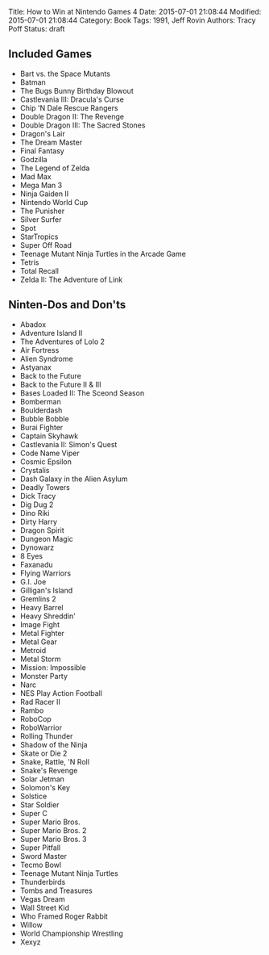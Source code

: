 Title: How to Win at Nintendo Games 4
Date: 2015-07-01 21:08:44
Modified: 2015-07-01 21:08:44
Category: Book
Tags: 1991, Jeff Rovin
Authors: Tracy Poff
Status: draft

## Included Games

* Bart vs. the Space Mutants
* Batman
* The Bugs Bunny Birthday Blowout
* Castlevania III: Dracula's Curse
* Chip 'N Dale Rescue Rangers
* Double Dragon II: The Revenge
* Double Dragon III: The Sacred Stones
* Dragon's Lair
* The Dream Master
* Final Fantasy
* Godzilla
* The Legend of Zelda
* Mad Max
* Mega Man 3
* Ninja Gaiden II
* Nintendo World Cup
* The Punisher
* Silver Surfer
* Spot
* StarTropics
* Super Off Road
* Teenage Mutant Ninja Turtles in the Arcade Game
* Tetris
* Total Recall
* Zelda II: The Adventure of Link

## Ninten-Dos and Don'ts

* Abadox
* Adventure Island II
* The Adventures of Lolo 2
* Air Fortress
* Alien Syndrome
* Astyanax
* Back to the Future
* Back to the Future II & III
* Bases Loaded II: The Sceond Season
* Bomberman
* Boulderdash
* Bubble Bobble
* Burai Fighter
* Captain Skyhawk
* Castlevania II: Simon's Quest
* Code Name Viper
* Cosmic Epsilon
* Crystalis
* Dash Galaxy in the Alien Asylum
* Deadly Towers
* Dick Tracy
* Dig Dug 2
* Dino Riki
* Dirty Harry
* Dragon Spirit
* Dungeon Magic
* Dynowarz
* 8 Eyes
* Faxanadu
* Flying Warriors
* G.I. Joe
* Gilligan's Island
* Gremlins 2
* Heavy Barrel
* Heavy Shreddin'
* Image Fight
* Metal Fighter
* Metal Gear
* Metroid
* Metal Storm
* Mission: Impossible
* Monster Party
* Narc
* NES Play Action Football
* Rad Racer II
* Rambo
* RoboCop
* RoboWarrior
* Rolling Thunder
* Shadow of the Ninja
* Skate or Die 2
* Snake, Rattle, 'N Roll
* Snake's Revenge
* Solar Jetman
* Solomon's Key
* Solstice
* Star Soldier
* Super C
* Super Mario Bros.
* Super Mario Bros. 2
* Super Mario Bros. 3
* Super Pitfall
* Sword Master
* Tecmo Bowl
* Teenage Mutant Ninja Turtles
* Thunderbirds
* Tombs and Treasures
* Vegas Dream
* Wall Street Kid
* Who Framed Roger Rabbit
* Willow
* World Championship Wrestling
* Xexyz
